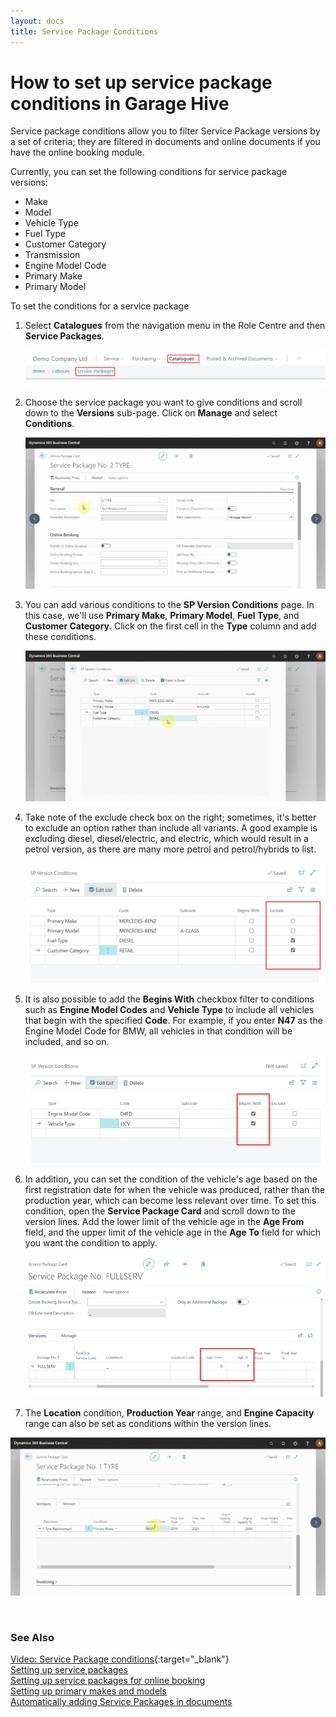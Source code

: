 ```yaml
---
layout: docs
title: Service Package Conditions
---
```


# How to set up service package conditions in Garage Hive

Service package conditions allow you to filter Service Package versions by a set of criteria; they are filtered in documents and online documents if you have the online booking module.

Currently, you can set the following conditions for service package versions:

* Make
* Model
* Vehicle Type
* Fuel Type
* Customer Category
* Transmission
* Engine Model Code 
* Primary Make
* Primary Model

To set the conditions for a service package
1. Select **Catalogues** from the navigation menu in the Role Centre and then **Service Packages**.

   ![](media/garagehive-service-package-conditions1.png)

2. Choose the service package you want to give conditions and scroll down to the **Versions** sub-page. Click on **Manage** and select **Conditions**.

   ![](media/garagehive-service-package-conditions2.gif)

3. You can add various conditions to the **SP Version Conditions** page. In this case, we'll use **Primary Make**, **Primary Model**, **Fuel Type**, and **Customer Category**. Click on the first cell in the **Type** column and add these conditions.

   ![](media/garagehive-service-package-conditions3.gif)

4. Take note of the exclude check box on the right; sometimes, it's better to exclude an option rather than include all variants. A good example is excluding diesel, diesel/electric, and electric, which would result in a petrol version, as there are many more petrol and petrol/hybrids to list. 

   ![](media/garagehive-service-package-conditions4.png)

5. It is also possible to add the **Begins With** checkbox filter to conditions such as **Engine Model Codes** and **Vehicle Type** to include all vehicles that begin with the specified **Code**. For example, if you enter **N47** as the Engine Model Code for BMW, all vehicles in that condition will be included, and so on.

   ![](media/garagehive-service-package-conditions6.png)

6. In addition, you can set the condition of the vehicle's age based on the first registration date for when the vehicle was produced, rather than the production year, which can become less relevant over time. To set this condition, open the **Service Package Card** and scroll down to the version lines. Add the lower limit of the vehicle age in the **Age From** field, and the upper limit of the vehicle age in the **Age To** field for which you want the condition to apply.

   ![](media/garagehive-service-package-conditions7.png)

7. The **Location** condition, **Production Year** range, and **Engine Capacity** range can also be set as conditions within the version lines.

![](media/garagehive-service-package-conditions5.gif) 


<br>

### See Also

[Video: Service Package conditions](http://www.youtube.com/watch?v=DDrB5v6kzM0){:target="_blank"} \
[Setting up service packages](/docs/garagehive-service-packages.html) \
[Setting up service packages for online booking](/docs/garagehive-onlinebooking-service-packages.html) \
[Setting up primary makes and models](/docs/garagehive-setting-up-primary-makes-and-models.html) \
[Automatically adding Service Packages in documents](/docs/garagehive-automatically-adding-service-packages.html)